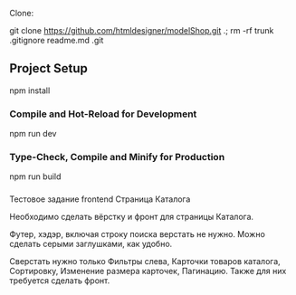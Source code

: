 Clone:

git clone https://github.com/htmldesigner/modelShop.git .; rm -rf trunk .gitignore readme.md .git

## Project Setup

npm install

### Compile and Hot-Reload for Development

npm run dev

### Type-Check, Compile and Minify for Production

npm run build

###

Тестовое задание frontend
Страница Каталога

Необходимо сделать вёрстку и фронт для страницы Каталога.

Футер, хэдэр, включая строку поиска верстать не нужно. Можно сделать серыми заглушками, как удобно.

Сверстать нужно только
Фильтры слева,
Карточки товаров каталога,
Сортировку,
Изменение размера карточек,
Пагинацию.
Также для них требуется сделать фронт.
